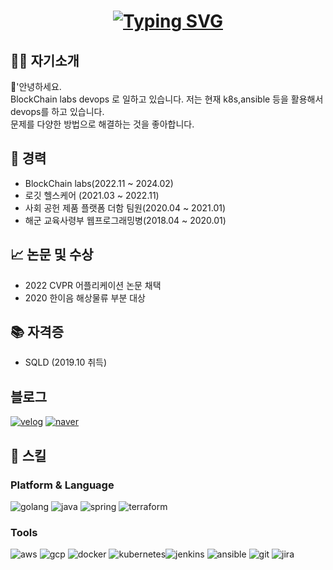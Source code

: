 <h1 align="center">
  
[![Typing SVG](https://readme-typing-svg.demolab.com?font=Fira+Code&pause=1000&center=true&vCenter=true&width=500&lines=tae2089;Backend+Developer;Devops+Engineer)](https://git.io/typing-svg)

</h1>

## 👦🏻  자기소개
👋'안녕하세요. <br/>
BlockChain labs devops 로 일하고 있습니다. 저는 현재 k8s,ansible 등을 활용해서 devops를 하고 있습니다.<br/>
문제를 다양한 방법으로 해결하는 것을 좋아합니다.


## 👷 경력
- BlockChain labs(2022.11 ~ 2024.02)
- 로깃 헬스케어 (2021.03 ~ 2022.11)
- 사회 공헌 제품 플랫폼 더함 팀원(2020.04 ~ 2021.01)
- 해군 교육사령부 웹프로그래밍병(2018.04 ~ 2020.01)

## 📈 논문 및 수상
- 2022 CVPR 어플리케이션 논문 채택
- 2020 한이음 해상물류 부분 대상

## 📚 자격증
- SQLD (2019.10 취득)

## 블로그
<div>
<a href="https://velog.io/@tae2089"><img alt="velog" src ="https://img.shields.io/badge/Velog-20C997.svg?&style=for-the-badge&logo=velog&logoColor=white"/></a>
<a href="https://blog.naver.com/tae2089"><img alt="naver" src ="https://img.shields.io/badge/Naver-03C75A.svg?&style=for-the-badge&logo=velog&logoColor=white"/></a>
</div>

## 💪 스킬
### Platform & Language
<div>
<img alt="golang" src ="https://img.shields.io/badge/Go-00ADD8.svg?&style=for-the-badge&logo=go&logoColor=white"/>
<img alt="java" src ="https://img.shields.io/badge/Java-007396.svg?&style=for-the-badge&logo=java&logoColor=white"/>
<img alt="spring" src ="https://img.shields.io/badge/Spring-6DB33F.svg?&style=for-the-badge&logo=spring&logoColor=white"/>
<img alt="terraform" src ="https://img.shields.io/badge/terraform-7B42BC.svg?&style=for-the-badge&logo=terraform&logoColor=white"/>  
</div>

### Tools
<div style="display:flex;flex-direction: row;">
<div>
<img alt="aws" src ="https://img.shields.io/badge/Amazonaws-232F3E.svg?&style=for-the-badge&logo=amazonaws&logoColor=white"/>
<img alt="gcp" src ="https://img.shields.io/badge/Googlecloud-4285F4.svg?&style=for-the-badge&logo=googlecloud&logoColor=white"/>
<img alt="docker" src ="https://img.shields.io/badge/Docker-2496ED.svg?&style=for-the-badge&logo=docker&logoColor=white"/>
<img alt="kubernetes" src ="https://img.shields.io/badge/Kubernetes-326CE5.svg?&style=for-the-badge&logo=Kubernetes&logoColor=white"/>
</div>
  
<div>
<img alt="jenkins" src ="https://img.shields.io/badge/Jenkins-D24939.svg?&style=for-the-badge&logo=jenkins&logoColor=white"/>
<img alt="ansible" src ="https://img.shields.io/badge/Ansible-EE0000.svg?&style=for-the-badge&logo=ansible&logoColor=white"/>
  
<img alt="git" src ="https://img.shields.io/badge/git-F05032.svg?&style=for-the-badge&logo=git&logoColor=white"/>
<img alt="jira" src ="https://img.shields.io/badge/jira-0052CC.svg?&style=for-the-badge&logo=jira&logoColor=white"/>
</div>
</div>
